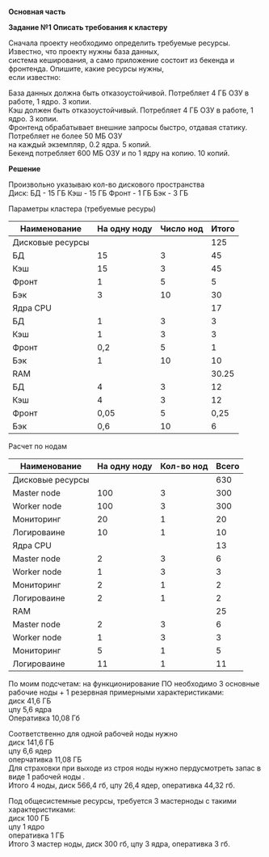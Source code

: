 **Основная часть**     
    
    
**Задание №1 Описать требования к кластеру**     
   
Сначала проекту необходимо определить требуемые ресурсы. Известно, что проекту нужны база данных,  
система кеширования, а само приложение состоит из бекенда и фронтенда. Опишите, какие ресурсы нужны,   
если известно:   
   
База данных должна быть отказоустойчивой. Потребляет 4 ГБ ОЗУ в работе, 1 ядро. 3 копии.   
Кэш должен быть отказоустойчивый. Потребляет 4 ГБ ОЗУ в работе, 1 ядро. 3 копии.   
Фронтенд обрабатывает внешние запросы быстро, отдавая статику. Потребляет не более 50 МБ ОЗУ    
на каждый экземпляр, 0.2 ядра. 5 копий.   
Бекенд потребляет 600 МБ ОЗУ и по 1 ядру на копию. 10 копий.   
    
**Решение**   
    
Произвольно указываю кол-во дискового пространства     
Диск:
БД - 15 ГБ
Кэш - 15 ГБ
Фронт - 1 ГБ
Бэк - 3 ГБ   

Параметры кластера (требуемые ресуры)   

|Наименование	|На одну ноду	|Число нод	|Итого  |
|--- |--- |--- |--- | 
|Дисковые ресурсы | | |125 |   
|БД	|15 |3 |45	|   
|Кэш |15 |3	|45	|
|Фронт	|1 |5	|5	|
|Бэк	|3 |10	|30	|
|Ядра CPU | | |17 |
|БД	|1	|3 |3 |
|Кэш |1	|3 |3 |
|Фронт |0,2 |5 |1 |
|Бэк |1	|10	|10	|
|RAM | | |30.25 |
|БД	|4 |3 |12 |
|Кэш |4	|3 |12 |
|Фронт |0,05 |5	|0,25 |
|Бэк |0,6 |10 |6 |
   
Расчет по нодам   

|Наименование |На одну ноду	|Кол-во нод	|Всего
|--- |--- |--- |--- |
|Дисковые ресурсы | | |630 |
|Master node |100 |3 |300 |
|Worker node |100 |3 |300 |
|Мониторинг	|20	|1 |20 |
|Логироваине |10 |1 |10 |
|Ядра CPU | | |13 |
|Master node |2 |3 |6 |
|Worker node |1 |3 |3 |
|Мониторинг	|2 |1 |2 |
|Логироваине|2 |1 |2 |
|RAM | | |25 |
|Master node |2	|3 |6 |
|Worker node |1	|3 |3 |
|Мониторинг |5 |1 |5 |
|Логироваине |11 |1 |11 |
    
По моим подсчетам:
на функционирование ПО необходимо 3 основные рабочие ноды + 1 резервная примерными характеристиками:   
диск 41,6 ГБ   
цпу 5,6 ядра   
Оперативка 10,08 Гб   
   
Соответственно для одной рабочей ноды нужно   
диск 141,6 ГБ   
цпу 6,6 ядер   
оперчативка 11,08 ГБ   
Для страховки при выходе из строя ноды нужно пердусмотреть запас в виде 1 рабочей ноды .   
Итого 4 ноды, диск 566,4 гб, цпу 26,4 ядер, оперативка 44,32 гб.   

Под общесистемные ресурсы, требуется 3 мастерноды с такими характеристиками:       
диск 100 ГБ   
цпу 1 ядро   
оперативка 1 ГБ   
Итого 3 мастер ноды, диск 300 гб, цпу 3 ядра, оперативка 3 гб.    
